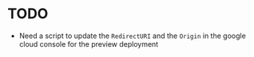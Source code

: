 # TODO

- Need a script to update the `RedirectURI` and the `Origin` in the google cloud console for the preview deployment
